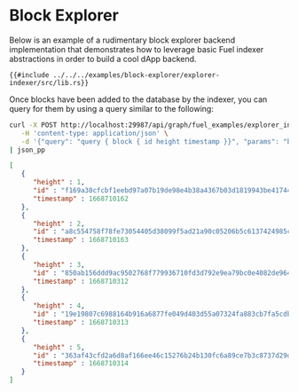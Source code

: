 # Block Explorer

Below is an example of a rudimentary block explorer backend implementation that demonstrates how to leverage basic Fuel indexer abstractions in order to build a cool dApp backend.

```rust,ignore
{{#include ../../../examples/block-explorer/explorer-indexer/src/lib.rs}}
```

Once blocks have been added to the database by the indexer, you can query for them by using a query similar to the following:

```sh
curl -X POST http://localhost:29987/api/graph/fuel_examples/explorer_indexer \
   -H 'content-type: application/json' \
   -d '{"query": "query { block { id height timestamp }}", "params": "b"}' \
| json_pp
```

```json
[
   {
      "height" : 1,
      "id" : "f169a30cfcbf1eebd97a07b19de98e4b38a4367b03d1819943be41744339d38a",
      "timestamp" : 1668710162
   },
   {
      "height" : 2,
      "id" : "a8c554758f78fe73054405d38099f5ad21a90c05206b5c6137424985c8fd10c7",
      "timestamp" : 1668710163
   },
   {
      "height" : 3,
      "id" : "850ab156ddd9ac9502768f779936710fd3d792e9ea79bc0e4082de96450b5174",
      "timestamp" : 1668710312
   },
   {
      "height" : 4,
      "id" : "19e19807c6988164b916a6877fe049d403d55a07324fa883cb7fa5cdb33438e2",
      "timestamp" : 1668710313
   },
   {
      "height" : 5,
      "id" : "363af43cfd2a6d8af166ee46c15276b24b130fc6a89ce7b3c8737d29d6d0e1bb",
      "timestamp" : 1668710314
   }
]
```
